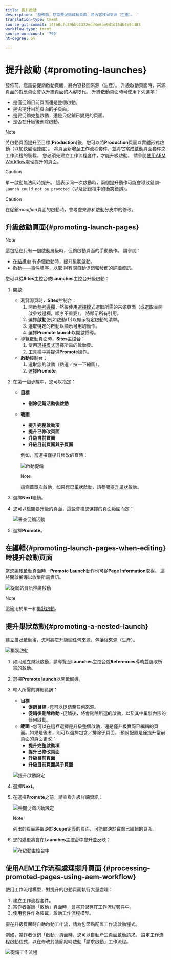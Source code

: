 ```yaml
---
title: 提升啟動
description: '發佈前，您需要促銷啟動頁面，將內容移回來源（生產）。 '
translation-type: tm+mt
source-git-commit: 14fb0cfc39bbb1322edd4e6ae9d1d15db4e54483
workflow-type: tm+mt
source-wordcount: '799'
ht-degree: 6%

---
```



# 提升啟動 {#promoting-launches}

發佈前，您需要促銷啟動頁面，將內容移回來源（生產）。 升級啟動頁面時，來源頁面的對應頁面會以升級頁面的內容取代。 升級啟動頁面時可使用下列選項：

* 是僅促銷目前頁面還是整個啟動。
* 是否提升目前頁面的子頁面。
* 是要促銷完整啟動，還是只促銷已變更的頁面。
* 是否在升級後刪除啟動。

>[!NOTE]
>
>將啟動頁面提升至目標(**Production**)後，您可以將&#x200B;**Production**&#x200B;頁面以實體形式啟動（以加快處理速度）。 將頁面新增至工作流程套件，並將它當成啟動頁面套件之工作流程的裝載。 您必須先建立工作流程套件，才能升級啟動。 請參閱[使用AEM Workflow](#processing-promoted-pages-using-aem-workflow)處理提升的頁面。

>[!CAUTION]
>
>單一啟動無法同時提升。 這表示同一次啟動時，兩個提升動作可能會導致錯誤- `Launch could not be promoted`（以及記錄檔中的衝突錯誤）。

>[!CAUTION]
>
>在促銷&#x200B;*modified*&#x200B;頁面的啟動時，會考慮來源和啟動分支中的修改。

## 升級啟動頁面{#promoting-launch-pages}

>[!NOTE]
>
>這包括在只有一個啟動層級時，促銷啟動頁面的手動動作。 請參閱：
>
>* [在結構中](#promoting-a-nested-launch) 有多個啟動時，提升巢狀啟動。
>* [啟動——事件順序，以取](/help/sites-cloud/authoring/launches/overview.md#launches-the-order-of-events) 得有關自動促銷和發佈的詳細資訊。

>



您可以從&#x200B;**Sites**&#x200B;主控台或&#x200B;**Launches**&#x200B;主控台升級啟動：

1. 開啟:
   * 瀏覽源頁時，**Sites**&#x200B;控制台：
      1. 開啟[參考邊欄](/help/sites-cloud/authoring/fundamentals/environment-tools.md#references)，然後使用[選擇模式](/help/sites-cloud/authoring/getting-started/basic-handling.md)選取所需的來源頁面（或選取並開啟參考邊欄，順序不重要）。 將顯示所有引用。
      1. 選擇&#x200B;**啟動**(例如啟動(1))以顯示特定啟動的清單。
      1. 選取特定的啟動以顯示可用的動作。
      1. 選擇&#x200B;**Promote launch**&#x200B;以開啟嚮導。
   * 導覽啟動頁面時，**Sites**&#x200B;主控台：
      1. 使用[選擇模式](/help/sites-cloud/authoring/getting-started/basic-handling.md)選擇所需的啟動頁。
      1. 工具欄中將提供&#x200B;**Promote**&#x200B;操作。
   * **啟動**&#x200B;控制台：
      1. 選取您的啟動（點選／按一下縮圖）。
      1. 選擇&#x200B;**Promote**。
1. 在第一個步驟中，您可以指定：
   * **目標**
      * **刪除促銷活動後啟動**
   * **範圍**
      * **提升完整啟動項**
      * **提升已修改頁面**
      * **升級目前頁面**
      * **升級目前頁面與子頁面**

      例如，當選擇僅提升修改的頁時：

      ![啟動促銷](/help/sites-cloud/authoring/assets/launches-promote.png)

      >[!NOTE]
      >
      >這涵蓋單次啟動，如果您已巢狀啟動，請參閱[提升巢狀啟動](#promoting-a-nested-launch)。
1. 選擇&#x200B;**Next**&#x200B;繼續。
1. 您可以檢閱要升級的頁面，這些會視您選擇的頁面範圍而定：

   ![審查促銷活動](/help/sites-cloud/authoring/assets/launches-promote-review.png)

1. 選擇&#x200B;**Promote**。

## 在編輯{#promoting-launch-pages-when-editing}時提升啟動頁面

當您編輯啟動頁面時，**Promote Launch**&#x200B;動作也可從&#x200B;**Page Information**&#x200B;取得。 這將開啟嚮導以收集所需資訊。

![從網站資訊推廣啟動](/help/sites-cloud/authoring/assets/launches-promote-page-info.png)

>[!NOTE]
>
>這適用於單一和[巢狀啟動](#promoting-a-nested-launch)。

## 提升巢狀啟動{#promoting-a-nested-launch}

建立巢狀啟動後，您可將它升級回任何來源，包括根來源（生產）。

![巢狀啟動](/help/sites-cloud/authoring/assets/launches-promoting-nested.png)

1. 如同建立巢狀啟動，請導覽至&#x200B;**Launches**&#x200B;主控台或&#x200B;**References**&#x200B;導軌並選取所需的啟動。
1. 選擇&#x200B;**Promote launch**&#x200B;以開啟嚮導。
1. 輸入所需的詳細資訊：
   * **目標**
      * **促銷目標** -您可以促銷至任何來源。
      * **促銷後刪除啟動** -促銷後，將會刪除所選的啟動，以及其中巢狀內嵌的任何啟動。
   * **範圍** -您可以在這裡選擇是升級整個啟動，還是僅升級實際已編輯的頁面。如果是後者，則可以選擇包含／排除子頁面。 預設配置是僅提升當前頁面的頁面更改：
      * **提升完整啟動項**
      * **提升已修改頁面**
      * **升級目前頁面**
      * **升級目前頁面與子頁面**

   ![提升啟動設定](/help/sites-cloud/authoring/assets/launches-promote-settings.png)

1. 選擇&#x200B;**Next**。
1. 在選擇&#x200B;**Promote**&#x200B;之前，請查看升級詳細資訊：

   ![檢閱促銷活動設定](/help/sites-cloud/authoring/assets/launches-promote-review-2.png)

   >[!NOTE]
   >
   >列出的頁面將取決於&#x200B;**Scope**&#x200B;定義的頁面，可能取決於實際已編輯的頁面。

1. 您的變更將會在&#x200B;**Launches**&#x200B;主控台中提升並反映：

   ![在啟動主控台中](/help/sites-cloud/authoring/assets/launches-console.png)

## 使用AEM工作流程處理提升頁面 {#processing-promoted-pages-using-aem-workflow}

使用工作流程模型，對提升的啟動頁面執行大量處理：

1. 建立工作流程套件。
1. 當作者促銷「啟動」頁面時，會將其儲存在工作流程套件中。
1. 使用套件作為裝載，啟動工作流程模型。

要在升級頁面時自動啟動工作流，請為包節點配置工作流啟動程式。<!--To start a workflow automatically when pages are promoted, [configure a workflow launcher](/help/sites-administering/workflows-starting.md#workflows-launchers) for the package node.-->

例如，當作者促銷「啟動」頁面時，您可以自動產生頁面啟動請求。 設定工作流程啟動程式，以在修改封裝節點時啟動「請求啟動」工作流程。

![促銷工作流程](/help/sites-cloud/authoring/assets/launches-create-workflow.png)
